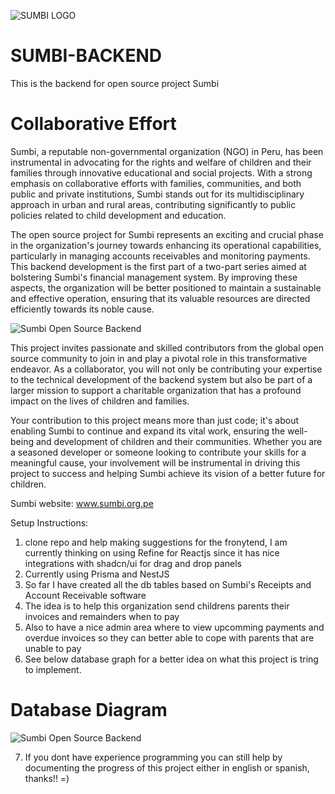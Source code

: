 ![SUMBI LOGO](https://drive.google.com/uc?export=view&id=1OgyySKUQJtEJOES0Hm8WeQ-bhI3nccYI)

# SUMBI-BACKEND
This is the backend for open source project Sumbi 

# Collaborative Effort
Sumbi, a reputable non-governmental organization (NGO) in Peru, has been instrumental in advocating for the rights and welfare of children and their families through innovative educational and social projects. With a strong emphasis on collaborative efforts with families, communities, and both public and private institutions, Sumbi stands out for its multidisciplinary approach in urban and rural areas, contributing significantly to public policies related to child development and education.

The open source project for Sumbi represents an exciting and crucial phase in the organization's journey towards enhancing its operational capabilities, particularly in managing accounts receivables and monitoring payments. This backend development is the first part of a two-part series aimed at bolstering Sumbi's financial management system. By improving these aspects, the organization will be better positioned to maintain a sustainable and effective operation, ensuring that its valuable resources are directed efficiently towards its noble cause.

![Sumbi Open Source Backend](https://drive.google.com/uc?export=view&id=1nEm9yhxKOgtmv-PsFU4h4F8NkOaDf79W)

This project invites passionate and skilled contributors from the global open source community to join in and play a pivotal role in this transformative endeavor. As a collaborator, you will not only be contributing your expertise to the technical development of the backend system but also be part of a larger mission to support a charitable organization that has a profound impact on the lives of children and families.

Your contribution to this project means more than just code; it's about enabling Sumbi to continue and expand its vital work, ensuring the well-being and development of children and their communities. Whether you are a seasoned developer or someone looking to contribute your skills for a meaningful cause, your involvement will be instrumental in driving this project to success and helping Sumbi achieve its vision of a better future for children.

Sumbi website:  www.sumbi.org.pe



Setup Instructions:

1. clone repo and help making suggestions for the fronytend, I am currently thinking on using Refine for Reactjs since it has nice integrations with shadcn/ui for drag and drop panels
2. Currently using Prisma and NestJS
3. So far I have created all the db tables based on Sumbi's Receipts and Account Receivable software
4. The idea is to help this organization send childrens parents their invoices and remainders when to pay
5. Also to have a nice admin area where to view upcomming payments and overdue invoices so they can better able to cope with parents that are unable to pay
6. See below database graph for a better idea on what this project is tring to implement.

# Database Diagram
![Sumbi Open Source Backend ](https://drive.google.com/uc?export=view&id=1VYdUrLk5m1bDoCBHkuh7NQaw-PyNBPq9)

7. If you dont have experience programming you can still help by documenting the progress of this project either in english or spanish, thanks!! =)

